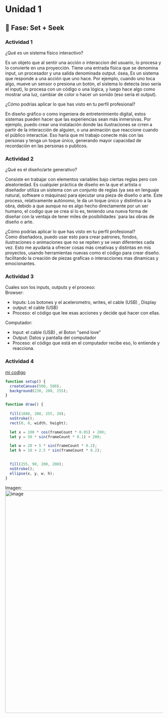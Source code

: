 # Unidad 1

## 🔎 Fase: Set + Seek

### Actividad 1

¿Qué es un sistema físico interactivo?  

   Es un objeto que al sentir una acción o interaccion del usuario, lo procesa y lo convierte en una proyección.
   Tiene una entrada física que se denomina input, un procesador y una salida denominada output. ósea, Es un sistema que responde a una acción que uno hace. Por ejemplo, cuando uno toca algo,
   mueve un sensor o presiona un botón, el sistema lo detecta (eso sería el input), lo procesa con un código o una lógica, y luego hace algo como mostrar una luz, cambiar de color o hacer un sonido (eso sería el output).
   
¿Cómo podrías aplicar lo que has visto en tu perfil profesional?  
   
En diseño gráfico o como ingeniera de entretenimiento digital, estos sistemas pueden hacer que las experiencias sean más inmersivas.
Por ejemplo, puedo crear una instalación donde las ilustraciones se crren a partir de la interacción de alguien, o una animación que reaccione cuando el público interactúe. 
Eso haría que mi trabajo conecte más con las personas y tenga un toque único, generando mayor capacidad de recordaciòn en las personas o publicos.

### Actividad 2  

¿Qué es el diseño/arte generativo? 

Consiste en trabajar con elementos variables bajo ciertas reglas pero con aleatoriedad. Es cualquier práctica de diseño en la que el artista o diseñador 
utiliza un sistema con un conjunto de reglas (ya sea en lenguaje natural, software o máquinas) para ejecutar una pieza de diseño o arte.
Este proceso, relativamente autónomo, le da un toque único y distintivo a la obra, debido a que aunque no es algo hecho directamente por un ser humano, el codigo que 
se crea si lo es, teniendo una nueva forma de diseñar con la ventaja de tener miles de posibilidades ´para las obras de diseño o arte.

¿Cómo podrías aplicar lo que has visto en tu perfil profesional?  
Como diseñadora, puedo usar esto para crear patrones, fondos, ilustraciones o animaciones que no se repiten y se vean diferentes cada vez. 
Esto me ayudaría a ofrecer cosas más creativas y distintas en mis proyectos, usando herramientas nuevas como el código para crear diseño.
facilitando la creación de piezas graficas o interacciones mas dinamicas y emocionantes.

### Actividad 3  

Cuales son los inputs, outputs y el proceso:  
Browser:  
  - Inputs: Los botones y el acelerometro, writes, el cable (USB) , Display
  - output: el cable (USB) 
  - Proceso: el código que lee esas acciones y decide qué hacer con ellas.
    
Computador:  
  - Input: el cable (USB) , el Boton "send love"
  - Output: Datos y pantalla del computador
  - Proceso: el código que está en el computador recibe eso, lo entiende y reacciona.

### Actividad 4

[mi codigo](https://editor.p5js.org/mafora12/sketches/eHb6skJjE)  

```javascript
function setup() {
  createCanvas(500, 500);
  background(230, 200, 255); 
}

function draw() {
  
  fill(1080, 200, 255, 20);
  noStroke();
  rect(0, 0, width, height);

  let x = 100 * cos(frameCount * 0.05) + 200;
  let y = 50 * sin(frameCount * 0.1) + 200;

  let w = 20 + 5 * sin(frameCount * 0.2);
  let h = 10 + 2.5 * sin(frameCount * 0.2);

  
  fill(255, 90, 200, 200); 
  noStroke();
  ellipse(x, y, w, h);
}
```

Imagen:  
<img width="695" height="711" alt="image" src="https://github.com/user-attachments/assets/2045bbc1-4ea1-4e8d-a1be-8a647613ade4" />
